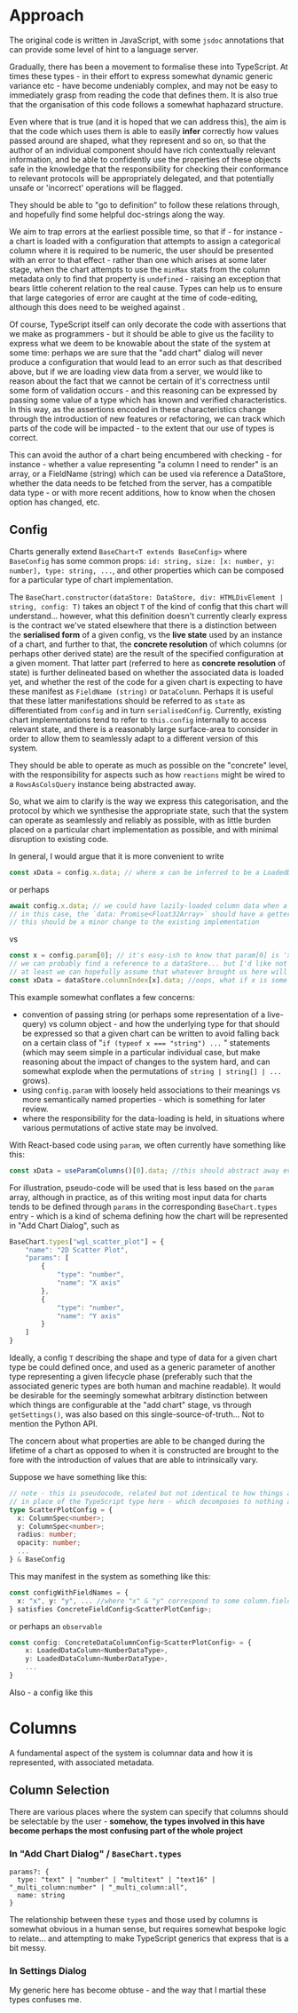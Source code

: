 # Approach

The original code is written in JavaScript, with some `jsdoc` annotations that can provide some level of hint to a language server.

Gradually, there has been a movement to formalise these into TypeScript. At times these types - in their effort to express somewhat dynamic generic variance etc - have become undeniably complex, and may not be easy to immediately grasp from reading the code that defines them. It is also true that the organisation of this code follows a somewhat haphazard structure.

Even where that is true (and it is hoped that we can address this), the aim is that the code which uses them is able to easily **infer** correctly how values passed around are shaped, what they represent and so on, so that the author of an individual component should have rich contextually relevant information, and be able to confidently use the properties of these objects safe in the knowledge that the responsibility for checking their conformance to relevant protocols will be appropriately delegated, and that potentially unsafe or 'incorrect' operations will be flagged.

They should be able to "go to definition" to follow these relations through, and hopefully find some helpful doc-strings along the way.

We aim to trap errors at the earliest possible time, so that if - for instance - a chart is loaded with a configuration that attempts to assign a categorical column where it is required to be numeric, the user should be presented with an error to that effect - rather than one which arises at some later stage, when the chart attempts to use the `minMax` stats from the column metadata only to find that property is `undefined` - raising an exception that bears little coherent relation to the real cause. Types can help us to ensure that large categories of error are caught at the time of code-editing, although this does need to be weighed against .

Of course, TypeScript itself can only decorate the code with assertions that we make as programmers - but it should be able to give us the facility to express what we deem to be knowable about the state of the system at some time: perhaps we are sure that the "add chart" dialog will never produce a configuration that would lead to an error such as that described above, but if we are loading view data from a server, we would like to reason about the fact that we cannot be certain of it's correctness until some form of validation occurs - and this reasoning can be expressed by passing some value of a type which has known and verified characteristics. In this way, as the assertions encoded in these characteristics change through the introduction of new features or refactoring, we can track which parts of the code will be impacted - to the extent that our use of types is correct.

This can avoid the author of a chart being encumbered with checking - for instance - whether a value representing "a column I need to render" is an array, or a FieldName (string) which can be used via reference a DataStore, whether the data needs to be fetched from the server, has a compatible data type - or with more recent additions, how to know when the chosen option has changed, etc.

## Config

Charts generally extend `BaseChart<T extends BaseConfig>` where `BaseConfig` has some common props: `id: string, size: [x: number, y: number], type: string, ...`, and other properties which can be composed for a particular type of chart implementation.

The `BaseChart.constructor(dataStore: DataStore, div: HTMLDivElement | string, config: T)` takes an object `T` of the kind of config that this chart will understand... however, what this definition doesn't currently clearly express is the contract we've stated elsewhere that there is a distinction between the **serialised form** of a given config, vs the **live state** used by an instance of a chart, and further to that, the **concrete resolution** of which columns (or perhaps other derived state) are the result of the specified configuration at a given moment. That latter part (referred to here as **concrete resolution** of state) is further delineated based on whether the associated data is loaded yet, and whether the rest of the code for a given chart is expecting to have these manifest as `FieldName (string)` or `DataColumn`. Perhaps it is useful that these latter manifestations should be referred to as `state` as differentiated from `config` and in turn `serialisedConfig`. Currently, existing chart implementations tend to refer to `this.config` internally to access relevant state, and there is a reasonably large surface-area to consider in order to allow them to seamlessly adapt to a different version of this system.

They should be able to operate as much as possible on the "concrete" level, with the responsibility for aspects such as how `reactions` might be wired to a `RowsAsColsQuery` instance being abstracted away.

So, what we aim to clarify is the way we express this categorisation, and the protocol by which we synthesise the appropriate state, such that the system can operate as seamlessly and reliably as possible, with as little burden placed on a particular chart implementation as possible, and with minimal disruption to existing code.


In general, I would argue that it is more convenient to write

```ts
const xData = config.x.data; // where x can be inferred to be a LoadedDataColumn<NumberDataType>
```

or perhaps

```ts
await config.x.data; // we could have lazily-loaded column data when a sub-chart comes into view etc.
// in this case, the `data: Promise<Float32Array>` should have a getter that is responsible for dealing with the DataStore.
// this should be a minor change to the existing implementation
```

vs

```ts
const x = config.param[0]; // it's easy-ish to know that param[0] is 'x' here... but maybe sometimes we need to refer back to the way the BaseChart.type is specified to check. It's less easy in general with _multi_column etc...
// we can probably find a reference to a dataStore... but I'd like not to have to think about it here.
// at least we can hopefully assume that whatever brought us here will ensure the data is loaded at this point
const xData = dataStore.columnIndex[x].data; //oops, what if x is some "gs|TGF1 (gs)|0" kinda value... that might be ok (I think?) as long as something else in the system has loaded it so it'll be available in columnIndex... if we find ourselves getting to here with x not being a string, though, then it's game-over.
```

This example somewhat conflates a few concerns: 
- convention of passing string (or perhaps some representation of a live-query) vs column object - and how the underlying type for that should be expressed so that a given chart can be written to avoid falling back on a certain class of "`if (typeof x === "string") ...` " statements (which may seem simple in a particular individual case, but make reasoning about the impact of changes to the system hard, and can somewhat explode when the permutations of `string | string[] | ...` grows).
- using `config.param` with loosely held associations to their meanings vs more semantically named properties - which is something for later review.
- where the responsibility for the data-loading is held, in situations where various permutations of active state may be involved.

With React-based code using `param`, we often currently have something like this:

```ts
const xData = useParamColumns()[0].data; //this should abstract away everything apart from needing to know that we want the data from param[0], including reaction to relevant changes.
```

For illustration, pseudo-code will be used that is less based on the `param` array, although in practice, as of this writing most input data for charts tends to be defined through `params` in the corresponding `BaseChart.types` entry - which is a kind of schema defining how the chart will be represented in "Add Chart Dialog", such as

```ts
BaseChart.types["wgl_scatter_plot"] = {
	"name": "2D Scatter Plot",
	"params": [
		{
			"type": "number",
			"name": "X axis"
		},
		{
			"type": "number",
			"name": "Y axis"
		}
	]
}
```


Ideally, a config `T` describing the shape and type of data for a given chart type be could defined once, and used as a generic parameter of another type representing a given lifecycle phase (preferably such that the associated generic types are both human and machine readable). It would be desirable for the seemingly somewhat arbitrary distinction between which things are configurable at the "add chart" stage, vs through `getSettings()`, was also based on this single-source-of-truth... Not to mention the Python API.

The concern about what properties are able to be changed during the lifetime of a chart as opposed to when it is constructed are brought to the fore with the introduction of values that are able to intrinsically vary.

Suppose we have something like this:

```ts
// note - this is pseudocode, related but not identical to how things are currently expressed
// in place of the TypeScript type here - which decomposes to nothing at runtime - it may be written as a zod schema (or in some other way that can manifest as code that will facilitate validation, transformation etc)
type ScatterPlotConfig = {
  x: ColumnSpec<number>;
  y: ColumnSpec<number>;
  radius: number;
  opacity: number;
  ...
} & BaseConfig
```

This may manifest in the system as something like this:

```ts
const configWithFieldNames = {
  x: "x", y: "y", ... //where "x" & "y" correspond to some column.field in the dataSource
} satisfies ConcreteFieldConfig<ScatterPlotConfig>;
```

or perhaps an `observable`

```ts
const config: ConcreteDataColumnConfig<ScatterPlotConfig> = {
	x: LoadedDataColumn<NumberDataType>,
	y: LoadedDataColumn<NumberDataType>,
	...
}
```

Also - a config like this

# Columns

A fundamental aspect of the system is columnar data and how it is represented, with associated metadata.

## Column Selection

There are various places where the system can specify that columns should be selectable by the user - **somehow, the types involved in this have become perhaps the most confusing part of the whole project**
### In "Add Chart Dialog" / `BaseChart.types`

```
params?: {
  type: "text" | "number" | "multitext" | "text16" | "_multi_column:number" | "_multi_column:all",
  name: string
}
```

The relationship between these `type`s and those used by columns is somewhat obvious in a human sense, but requires somewhat bespoke logic to relate... and attempting to make TypeScript generics that express that is a bit messy.

### In Settings Dialog

My generic here has become obtuse - and the way that I martial these types confuses me.